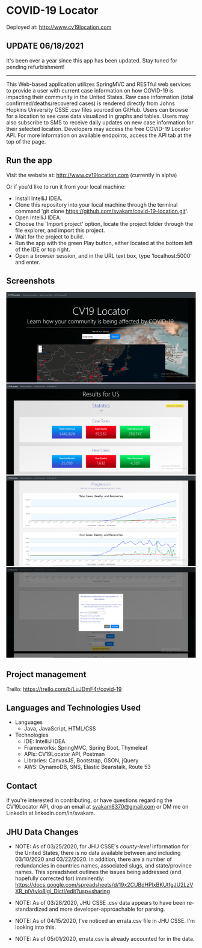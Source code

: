 # COVID-19 Locator

Deployed at: http://www.cv19location.com

## UPDATE 06/18/2021
It's been over a year since this app has been updated. Stay tuned for pending refurbishment! 

--------------------------

This Web-based application utilizes SpringMVC and RESTful web services to provide a user with current case 
information on how COVID-19 is impacting their community in the United States. Raw case information (total confirmed/deaths/recovered cases) 
is rendered directly from Johns Hopkins University CSSE .csv files sourced on GitHub. Users can browse for a location to see case data visualized in graphs and tables. Users
may also subscribe to SMS to receive daily updates on new case information for their selected location. Developers may access the free COVID-19 Locator API. For more information on available endpoints, access the API tab at the top of the page. 

## Run the app
Visit the website at: http://www.cv19location.com (currently in alpha)

Or if you'd like to run it from your local machine: 
- Install IntelliJ IDEA. 
- Clone this repository into your local machine through the terminal command 'git clone https://github.com/svakam/covid-19-location.git'. 
- Open IntelliJ IDEA. 
- Choose the 'Import project' option, locate the project folder through the file explorer, and import this project. 
- Wait for the project to build. 
- Run the app with the green Play button, either located at the bottom left of the IDE or top right. 
- Open a browser session, and in the URL text box, type 'localhost:5000' and enter. 

## Screenshots
![Landing](src/main/resources/static/img/Landing.PNG)
![Totals](src/main/resources/static/img/Totals.PNG)
![Progression](src/main/resources/static/img/Progression.PNG)
![Subscribe](src/main/resources/static/img/Subscribe.PNG)

## Project management
Trello: https://trello.com/b/LuJDmF4r/covid-19

## Languages and Technologies Used
- Languages
  - Java, JavaScript, HTML/CSS
- Technologies
  - IDE: IntelliJ IDEA
  - Frameworks: SpringMVC, Spring Boot, Thymeleaf
  - APIs: CV19Locator API, Postman
  - Libraries: CanvasJS, Bootstrap, GSON, jQuery
  - AWS: DynamoDB, SNS, Elastic Beanstalk, Route 53
  
## Contact
If you're interested in contributing, or have questions regarding the CV19Locator API, drop an email at svakam6370@gmail.com or DM me on LinkedIn at linkedin.com/in/svakam. 

## JHU Data Changes
- NOTE: As of 03/25/2020, for JHU CSSE's _county-level_ information for the United States, there is no data available between and including 03/10/2020 and 03/22/2020. In addition,
there are a number of redundancies in countries names, associated slugs, and state/province names. This spreadsheet outlines the issues being addressed (and hopefully corrected for)
imminently: https://docs.google.com/spreadsheets/d/19x2CUBdHPlxBKUtfgJU2LzVXR_piVtvlo8lgi_DictI/edit?usp=sharing

- NOTE: As of 03/28/2020, JHU CSSE .csv data appears to have been re-standardized and more developer-approachable for parsing.

- NOTE: As of 04/15/2020, I've noticed an errata.csv file in JHU CSSE. I'm looking into this. 

- NOTE: As of 05/01/2020, errata.csv is already accounted for in the data. 

